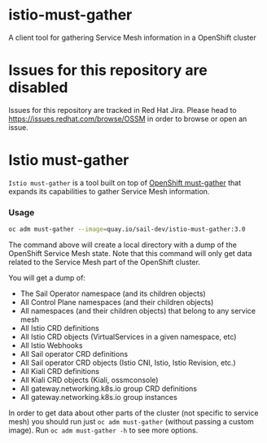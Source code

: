 # istio-must-gather
A client tool for gathering Service Mesh information in a OpenShift cluster 

# Issues for this repository are disabled

Issues for this repository are tracked in Red Hat Jira. Please head to <https://issues.redhat.com/browse/OSSM> in order to browse or open an issue.

Istio must-gather
=================

`Istio must-gather` is a tool built on top of [OpenShift must-gather](https://github.com/openshift/must-gather) that expands its capabilities to gather Service Mesh information.

### Usage
```sh
oc adm must-gather --image=quay.io/sail-dev/istio-must-gather:3.0
```

The command above will create a local directory with a dump of the OpenShift Service Mesh state. Note that this command will only get data related to the Service Mesh part of the OpenShift cluster.

You will get a dump of:
- The Sail Operator namespace (and its children objects)
- All Control Plane namespaces (and their children objects)
- All namespaces (and their children objects) that belong to any service mesh
- All Istio CRD definitions
- All Istio CRD objects (VirtualServices in a given namespace, etc)
- All Istio Webhooks
- All Sail operator CRD definitions
- All Sail operator CRD objects (Istio CNI, Istio, Istio Revision, etc.)
- All Kiali CRD definitions
- All Kiali CRD objects (Kiali, ossmconsole)
- All gateway.networking.k8s.io group CRD definitions
- All gateway.networking.k8s.io group instances

In order to get data about other parts of the cluster (not specific to service mesh) you should run just `oc adm must-gather` (without passing a custom image). Run `oc adm must-gather -h` to see more options.
